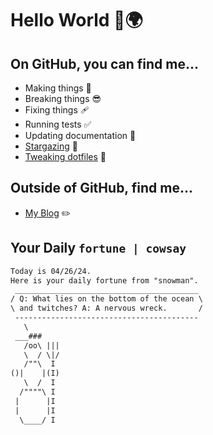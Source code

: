 # Hello World 👋🌍

## On GitHub, you can find me...

- Making things 🧰
- Breaking things 😎
- Fixing things 🩹
- Running tests ✅
- Updating documentation 📝
- [Stargazing](https://github.com/lemonase?tab=stars) 🌟
- [Tweaking dotfiles](https://github.com/lemonase/dotfiles) 📁


## Outside of GitHub, find me...

- [My Blog](https://madjam.dev/) ✏️

## Your Daily `fortune | cowsay`

```txt
Today is 04/26/24.
Here is your daily fortune from "snowman".
 _________________________________________
/ Q: What lies on the bottom of the ocean \
\ and twitches? A: A nervous wreck.       /
 -----------------------------------------
   \
 ___###
   /oo\ |||
   \  / \|/
   /""\  I
()|    |(I)
   \  /  I
  /""""\ I
 |      |I
 |      |I
  \____/ I
```
